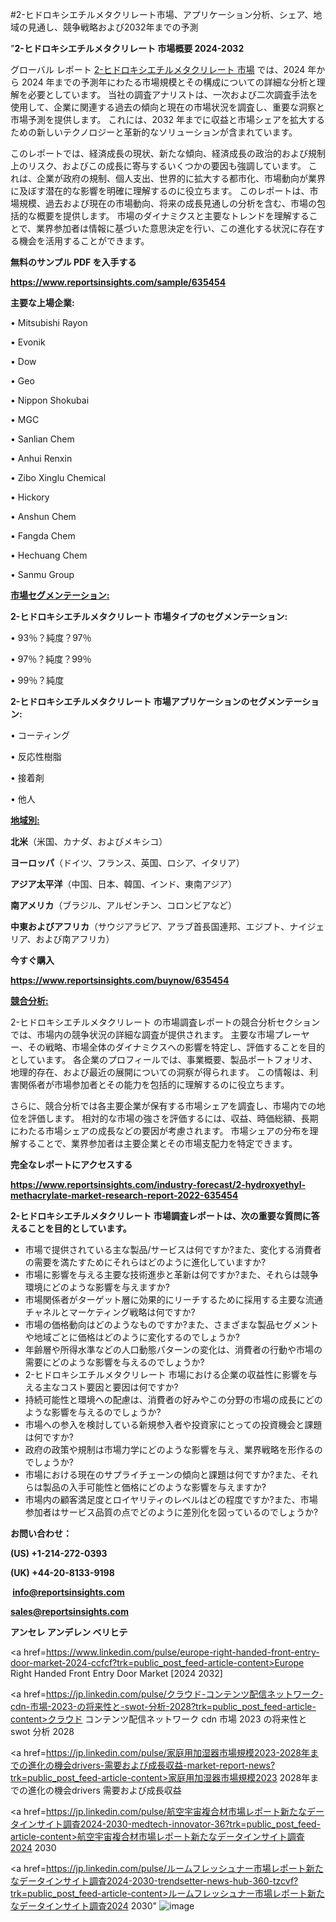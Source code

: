 #2-ヒドロキシエチルメタクリレート市場、アプリケーション分析、シェア、地域の見通し、競争戦略および2032年までの予測

"<strong>2-ヒドロキシエチルメタクリレート 市場概要 2024-2032</strong>

グローバル レポート <a href=https://www.reportsinsights.com/sample/635454>2-ヒドロキシエチルメタクリレート 市場</a> では、2024 年から 2024 年までの予測年にわたる市場規模とその構成についての詳細な分析と理解を必要としています。 当社の調査アナリストは、一次および二次調査手法を使用して、企業に関連する過去の傾向と現在の市場状況を調査し、重要な洞察と市場予測を提供します。 これには、2032 年までに収益と市場シェアを拡大​​するための新しいテクノロジーと革新的なソリューションが含まれています。

このレポートでは、経済成長の現状、新たな傾向、経済成長の政治的および規制上のリスク、およびこの成長に寄与するいくつかの要因も強調しています。 これは、企業が政府の規制、個人支出、世界的に拡大する都市化、市場動向が業界に及ぼす潜在的な影響を明確に理解するのに役立ちます。 このレポートは、市場規模、過去および現在の市場動向、将来の成長見通しの分析を含む、市場の包括的な概要を提供します。 市場のダイナミクスと主要なトレンドを理解することで、業界参加者は情報に基づいた意思決定を行い、この進化する状況に存在する機会を活用することができます。

<strong><b>無料のサンプル PDF を入手する</b></strong>

<a href=https://www.reportsinsights.com/sample/635454><strong><u>https://www.reportsinsights.com/sample/635454</u></strong></a>

<strong>主要な上場企業:</strong>

• Mitsubishi Rayon

• Evonik

• Dow

• Geo

• Nippon Shokubai

• MGC

• Sanlian Chem

• Anhui Renxin

• Zibo Xinglu Chemical

• Hickory

• Anshun Chem

• Fangda Chem

• Hechuang Chem

• Sanmu Group

<strong><u>市場セグメンテーション</u></strong><strong><u>:</u></strong>

<strong>2-ヒドロキシエチルメタクリレート 市場タイプのセグメンテーション:</strong>

• 93％？純度？97％

• 97％？純度？99％

• 99％？純度

<strong>2-ヒドロキシエチルメタクリレート 市場アプリケーションのセグメンテーション:</strong>

• コーティング

• 反応性樹脂

• 接着剤

• 他人

<strong><u>地域別</u></strong><strong><u>:</u></strong>

<strong>北米</strong>（米国、カナダ、およびメキシコ）

<strong>ヨーロッパ</strong>（ドイツ、フランス、英国、ロシア、イタリア）

<strong>アジア太平洋</strong>（中国、日本、韓国、インド、東南アジア）

<strong>南アメリカ</strong>（ブラジル、アルゼンチン、コロンビアなど）

<strong>中東およびアフリカ</strong>（サウジアラビア、アラブ首長国連邦、エジプト、ナイジェリア、および南アフリカ）

<strong>今すぐ購入</strong>

<a href=https://www.reportsinsights.com/buynow/635454><strong><u>https://www.reportsinsights.com/buynow/635454</u></strong></a>

<strong><u>競合分析:</u></strong>

2-ヒドロキシエチルメタクリレート の市場調査レポートの競合分析セクションでは、市場内の競争状況の詳細な調査が提供されます。 主要な市場プレーヤー、その戦略、市場全体のダイナミクスへの影響を特定し、評価することを目的としています。 各企業のプロフィールでは、事業概要、製品ポートフォリオ、地理的存在、および最近の展開についての洞察が得られます。 この情報は、利害関係者が市場参加者とその能力を包括的に理解するのに役立ちます。

さらに、競合分析では各主要企業が保有する市場シェアを調査し、市場内での地位を評価します。 相対的な市場の強さを評価するには、収益、時価総額、長期にわたる市場シェアの成長などの要因が考慮されます。 市場シェアの分布を理解することで、業界参加者は主要企業とその市場支配力を特定できます。

<strong>完全なレポートにアクセスする</strong>

<a href=https://www.reportsinsights.com/industry-forecast/2-hydroxyethyl-methacrylate-market-research-report-2022-635454><strong><u><b>https://www.reportsinsights.com/industry-forecast/2-hydroxyethyl-methacrylate-market-research-report-2022-635454</b></u></strong></a>

<strong><b>2-ヒドロキシエチルメタクリレート 市場調査レポートは、次の重要な質問に答えることを目的としています。</b></strong>
<ul>
  <li>市場で提供されている主な製品/サービスは何ですか?また、変化する消費者の需要を満たすためにそれらはどのように進化していますか?</li>
  <li>市場に影響を与える主要な技術進歩と革新は何ですか?また、それらは競争環境にどのような影響を与えますか?</li>
  <li>市場関係者がターゲット層に効果的にリーチするために採用する主要な流通チャネルとマーケティング戦略は何ですか?</li>
  <li>市場の価格動向はどのようなものですか?また、さまざまな製品セグメントや地域ごとに価格はどのように変化するのでしょうか?</li>
  <li>年齢層や所得水準などの人口動態パターンの変化は、消費者の行動や市場の需要にどのような影響を与えるのでしょうか?</li>
  <li>2-ヒドロキシエチルメタクリレート 市場における企業の収益性に影響を与える主なコスト要因と要因は何ですか?</li>
  <li>持続可能性と環境への配慮は、消費者の好みやこの分野の市場の成長にどのような影響を与えるのでしょうか?</li>
  <li>市場への参入を検討している新規参入者や投資家にとっての投資機会と課題は何ですか?</li>
  <li>政府の政策や規制は市場力学にどのような影響を与え、業界戦略を形作るのでしょうか?</li>
  <li>市場における現在のサプライチェーンの傾向と課題は何ですか?また、それらは製品の入手可能性と価格にどのような影響を与えますか?</li>
  <li>市場内の顧客満足度とロイヤリティのレベルはどの程度ですか?また、市場参加者はサービス品質の点でどのように差別化を図っているのでしょうか?</li>
</ul>
<strong>お問い合わせ：</strong>

<strong>(US) +1-214-272-0393</strong>

<strong>(UK) +44-20-8133-9198</strong>

<strong> </strong><a href=info@reportsinsights.com><strong><u>info@reportsinsights.com</u></strong></a>

<a href=sales@reportsinsights.com><strong><u>sales@reportsinsights.com</u></strong></a>

<strong>アンセレ アンデレン ベリヒテ</strong>

<a href=https://www.linkedin.com/pulse/europe-right-handed-front-entry-door-market-2024-ccfcf?trk=public_post_feed-article-content>Europe Right Handed Front Entry Door Market [2024 2032]</a>

<a href=https://jp.linkedin.com/pulse/クラウド-コンテンツ配信ネットワーク-cdn-市場-2023-の将来性と-swot-分析-2028?trk=public_post_feed-article-content>クラウド コンテンツ配信ネットワーク cdn 市場 2023 の将来性と swot 分析 2028</a>

<a href=https://jp.linkedin.com/pulse/家庭用加湿器市場規模2023-2028年までの進化の機会drivers-需要および成長収益-market-report-news?trk=public_post_feed-article-content>家庭用加湿器市場規模2023 2028年までの進化の機会drivers 需要および成長収益</a>

<a href=https://jp.linkedin.com/pulse/航空宇宙複合材市場レポート新たなデータインサイト調査2024-2030-medtech-innovator-36?trk=public_post_feed-article-content>航空宇宙複合材市場レポート新たなデータインサイト調査2024 2030</a>

<a href=https://jp.linkedin.com/pulse/ルームフレッシュナー市場レポート新たなデータインサイト調査2024-2030-trendsetter-news-hub-360-tzcvf?trk=public_post_feed-article-content>ルームフレッシュナー市場レポート新たなデータインサイト調査2024 2030</a>"
![image](https://github.com/aanak123/RIMarketer1/assets/158471119/dafa5702-9093-4703-806e-fa21e3c366cb)
